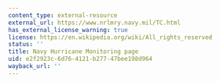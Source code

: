 ```yaml
---
content_type: external-resource
external_url: https://www.nrlmry.navy.mil/TC.html
has_external_license_warning: true
license: https://en.wikipedia.org/wiki/All_rights_reserved
status: ''
title: Navy Hurricane Monitoring page
uid: e2f2923c-6d76-4121-b277-47bee198d964
wayback_url: ''
---
```

